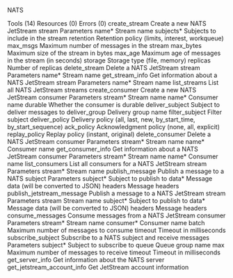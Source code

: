 NATS


Tools (14)
Resources (0)
Errors (0)
create_stream
Create a new NATS JetStream stream
Parameters
name*
Stream name
subjects*
Subjects to include in the stream
retention
Retention policy (limits, interest, workqueue)
max_msgs
Maximum number of messages in the stream
max_bytes
Maximum size of the stream in bytes
max_age
Maximum age of messages in the stream (in seconds)
storage
Storage type (file, memory)
replicas
Number of replicas
delete_stream
Delete a NATS JetStream stream
Parameters
name*
Stream name
get_stream_info
Get information about a NATS JetStream stream
Parameters
name*
Stream name
list_streams
List all NATS JetStream streams
create_consumer
Create a new NATS JetStream consumer
Parameters
stream*
Stream name
name*
Consumer name
durable
Whether the consumer is durable
deliver_subject
Subject to deliver messages to
deliver_group
Delivery group name
filter_subject
Filter subject
deliver_policy
Delivery policy (all, last, new, by_start_time, by_start_sequence)
ack_policy
Acknowledgment policy (none, all, explicit)
replay_policy
Replay policy (instant, original)
delete_consumer
Delete a NATS JetStream consumer
Parameters
stream*
Stream name
name*
Consumer name
get_consumer_info
Get information about a NATS JetStream consumer
Parameters
stream*
Stream name
name*
Consumer name
list_consumers
List all consumers for a NATS JetStream stream
Parameters
stream*
Stream name
publish_message
Publish a message to a NATS subject
Parameters
subject*
Subject to publish to
data*
Message data (will be converted to JSON)
headers
Message headers
publish_jetstream_message
Publish a message to a NATS JetStream stream
Parameters
stream
Stream name
subject*
Subject to publish to
data*
Message data (will be converted to JSON)
headers
Message headers
consume_messages
Consume messages from a NATS JetStream consumer
Parameters
stream*
Stream name
consumer*
Consumer name
batch
Maximum number of messages to consume
timeout
Timeout in milliseconds
subscribe_subject
Subscribe to a NATS subject and receive messages
Parameters
subject*
Subject to subscribe to
queue
Queue group name
max
Maximum number of messages to receive
timeout
Timeout in milliseconds
get_server_info
Get information about the NATS server
get_jetstream_account_info
Get JetStream account information